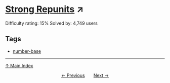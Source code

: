# [Strong Repunits](https://projecteuler.net/problem=346) ↗️

Difficulty rating: 15%
Solved by: 4,749 users
## Tags

- [number-base](../tags/number-base.md)



---

[↑ Main Index](../README.md)


<div align=center><a href='345.md'>← Previous</a> &nbsp;&nbsp; &nbsp;&nbsp;  <a href='347.md'>Next →</a></div>
